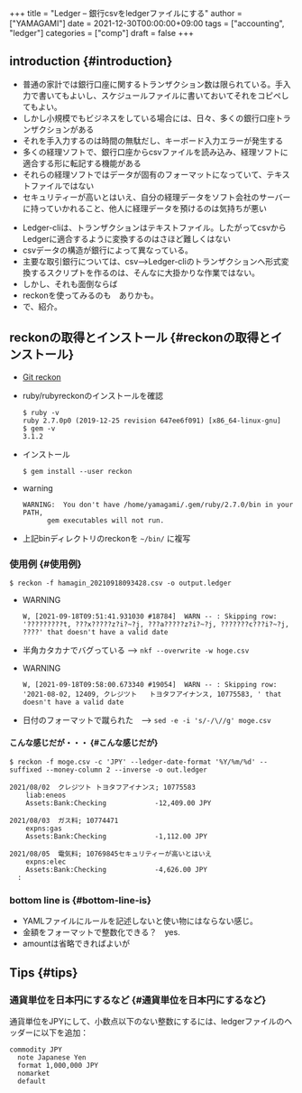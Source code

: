 +++
title = "Ledger – 銀行csvをledgerファイルにする"
author = ["YAMAGAMI"]
date = 2021-12-30T00:00:00+09:00
tags = ["accounting", "ledger"]
categories = ["comp"]
draft = false
+++

## introduction {#introduction}

-   普通の家計では銀行口座に関するトランザクション数は限られている。手入力で書いてもよいし、スケジュールファイルに書いておいてそれをコピペしてもよい。
-   しかし小規模でもビジネスをしている場合には、日々、多くの銀行口座トランザクションがある
-   それを手入力するのは時間の無駄だし、キーボード入力エラーが発生する
-   多くの経理ソフトで、銀行口座からcsvファイルを読み込み、経理ソフトに適合する形に転記する機能がある
-   それらの経理ソフトではデータが固有のフォーマットになっていて、テキストファイルではない
-   セキュリティーが高いとはいえ、自分の経理データをソフト会社のサーバーに持っていかれること、他人に経理データを預けるのは気持ちが悪い

<!--listend-->

-   Ledger-cliは、トランザクションはテキストファイル。したがってcsvからLedgerに適合するように変換するのはさほど難しくはない
-   csvデータの構造が銀行によって異なっている。
-   主要な取引銀行については、csv-->Ledger-cliのトランザクションへ形式変換するスクリプトを作るのは、そんなに大掛かりな作業ではない。
-   しかし、それも面倒ならば
-   reckonを使ってみるのも　ありかも。
-   で、紹介。


## reckonの取得とインストール {#reckonの取得とインストール}

-   [Git reckon](https://github.com/cantino/reckon)
-   ruby/rubyreckonのインストールを確認

    ```nil
    $ ruby -v
    ruby 2.7.0p0 (2019-12-25 revision 647ee6f091) [x86_64-linux-gnu]
    $ gem -v
    3.1.2
    ```
-   インストール

    ```nil
    $ gem install --user reckon
    ```
-   warning

    ```nil
    WARNING:  You don't have /home/yamagami/.gem/ruby/2.7.0/bin in your PATH,
    	  gem executables will not run.
    ```
-   上記binディレクトリのreckonを `~/bin/` に複写


### 使用例 {#使用例}

```nil
$ reckon -f hamagin_20210918093428.csv -o output.ledger
```

-   WARNING

    ```nil
    W, [2021-09-18T09:51:41.931030 #18784]  WARN -- : Skipping row: '?????????t, ???x?????z?i?~?j, ???a?????z?i?~?j, ???????c???i?~?j, ????' that doesn't have a valid date
    ```
-   半角カタカナでバグっている -->   `nkf --overwrite -w hoge.csv`
-   WARNING

    ```nil
    W, [2021-09-18T09:58:00.673340 #19054]  WARN -- : Skipping row: '2021-08-02, 12409, クレジツト   トヨタフアイナンス, 10775583, ' that doesn't have a valid date
    ```
-   日付のフォーマットで蹴られた　--> `sed -e -i 's/-/\//g' moge.csv`


#### こんな感じだが・・・ {#こんな感じだが}

```nil
$ reckon -f moge.csv -c 'JPY' --ledger-date-format '%Y/%m/%d' --suffixed --money-column 2 --inverse -o out.ledger

2021/08/02	クレジツト トヨタフアイナンス; 10775583
	liab:eneos
	Assets:Bank:Checking			-12,409.00 JPY

2021/08/03	ガス料; 10774471
	expns:gas
	Assets:Bank:Checking			-1,112.00 JPY

2021/08/05	電気料; 10769845セキュリティーが高いとはいえ
	expns:elec
	Assets:Bank:Checking			-4,626.00 JPY
  :
```


### bottom line is {#bottom-line-is}

-   YAMLファイルにルールを記述しないと使い物にはならない感じ。
-   金額をフォーマットで整数化できる？　yes.
-   amountは省略できればよいが


## Tips {#tips}


### 通貨単位を日本円にするなど {#通貨単位を日本円にするなど}

通貨単位をJPYにして、小数点以下のない整数にするには、ledgerファイルのヘッダーに以下を追加：

```nil
commodity JPY
  note Japanese Yen
  format 1,000,000 JPY
  nomarket
  default
```